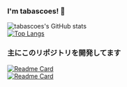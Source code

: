 ### I'm tabascoes! 👋

<!--
**TamaTamaGoGo/tamatamagogo** is a ✨ _special_ ✨ repository because its `README.md` (this file) appears on your GitHub profile.

Here are some ideas to get you started:

- 🔭 I’m currently working on ...
- 🌱 I’m currently learning ...
- 👯 I’m looking to collaborate on ...
- 🤔 I’m looking for help with ...
- 💬 Ask me about ...
- 📫 How to reach me: ...
- 😄 Pronouns: ...
- ⚡ Fun fact: ...
-->

![tabascoes's GitHub stats](https://github-readme-stats.vercel.app/api?username=tabascoes&show_icons=true&theme=tokyonight)  
[![Top Langs](https://github-readme-stats.vercel.app/api/top-langs/?username=tabascoes&langs_count=8&layout=compact)](https://github.com/tabascoes/github-readme-stats)
### 主にこのリポジトリを開発してます

[![Readme Card](https://github-readme-stats.vercel.app/api/pin/?username=tabascoes&repo=rpi-light&show_owner=true)](https://github.com/tabasoes/rpi-light)  
[![Readme Card](https://github-readme-stats.vercel.app/api/pin/?username=tabascoes&repo=HimiTube&show_owner=true)](https://github.com/tabascoes/HimiTube)

